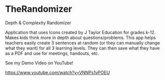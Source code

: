 # TheRandomizer
Depth & Complexity
Randomizer

Application that uses Icons created by J Taylor Education for grades k-12. Makes kids think more in depth about questions/problems.
This app helps teachers easily create 3 sentences at random (or they can manually change what they want) for all 3 learning levels. They can then save what they have as a PDF and use for meetings, handouts, etc. 

See my Demo Video on YouTube!

https://www.youtube.com/watch?v=VNNPs1vPOEU
